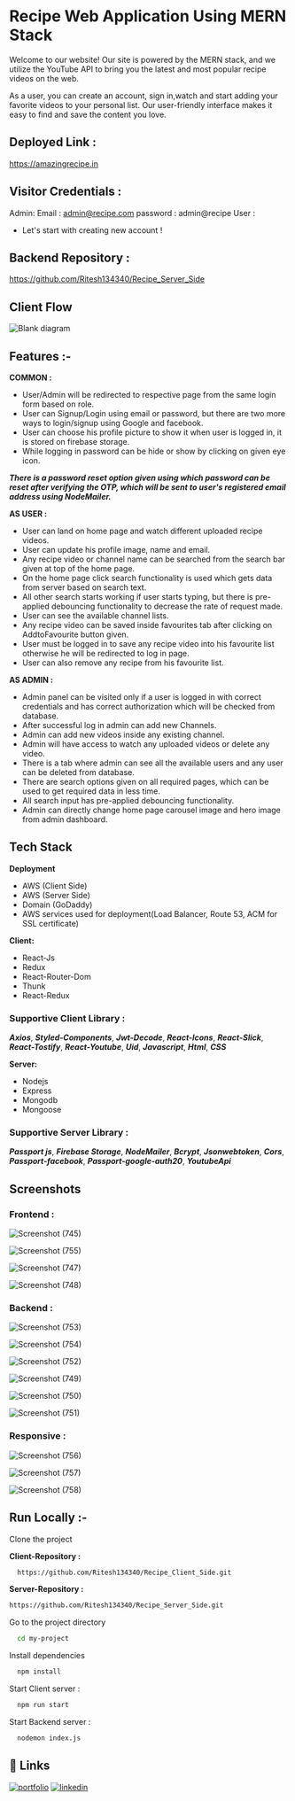 # Recipe Web Application Using MERN Stack 


Welcome to our website! Our site is powered by the MERN stack, and we utilize the YouTube API to bring you the latest and most popular recipe videos on the web.

As a user, you can create an account, sign in,watch and start adding your favorite videos to your personal list. Our user-friendly interface makes it easy to find and save the content you love.



## Deployed Link :
https://amazingrecipe.in

## Visitor Credentials :
Admin: 
     Email    :  admin@recipe.com
     password :  admin@recipe
User :
 - Let's start with creating new account !

## Backend Repository : 
https://github.com/Ritesh134340/Recipe_Server_Side

## Client Flow
![Blank diagram](https://user-images.githubusercontent.com/105931703/224886457-e3d0a73b-e71d-4ffc-a804-c9c446247d0d.svg)

## Features :-

**COMMON :**

- User/Admin will be redirected to respective page from the same login form based on role.
- User can Signup/Login using email or password, but there are two more ways to login/signup using Google and facebook.
- User can choose his profile picture to show it when user is logged in, it is stored on firebase storage. 
- While logging in password can be hide or show by clicking on given eye icon.

***There is a password reset option given using which password can be reset after verifying the OTP, which will be sent to user's registered email address using NodeMailer.***


**AS USER :**
- User can land on home page and watch different uploaded recipe videos.
- User can update his profile image, name and email.
- Any recipe video or channel name can be searched from the search bar given at top of the home page.
- On the home page click search functionality is used which gets data from server based on search text.
- All other search starts working if user starts typing, but there is pre-applied debouncing functionality to decrease the  rate of request made.
- User can see the available channel lists.
- Any recipe video can be saved inside favourites tab after clicking on AddtoFavourite button given.
- User must be logged in to save any recipe video into his favourite list otherwise he will be redirected to log in page.
- User can also remove any recipe from his favourite list.




**AS ADMIN :**

- Admin panel can be visited only if a user is logged in with correct credentials and has correct authorization which will be checked from database.
- After successful log in admin can add new Channels.
- Admin can add new videos inside any existing channel.
- Admin will have access to watch any uploaded videos or delete any video.
- There is a tab where admin can see all the available users and any user can be deleted from database. 
- There are search options given on all required pages, which can be used to get required data in less time.
- All search input has pre-applied debouncing functionality.
- Admin can directly change home page carousel image and hero image from admin dashboard.




## Tech Stack

**Deployment**
- AWS (Client Side)
- AWS (Server Side)
- Domain (GoDaddy)
- AWS services used for deployment(Load Balancer, Route 53, ACM for SSL certificate)

**Client:**
 - React-Js
 - Redux
 - React-Router-Dom
 - Thunk
 -  React-Redux

 ### Supportive Client Library :

  ***Axios***,
  ***Styled-Components***,
  ***Jwt-Decode***,
   ***React-Icons***,
***React-Slick***,
***React-Tostify***,
 ***React-Youtube***,
 ***Uid***, 
 ***Javascript***,
 ***Html***,
  ***CSS***

**Server:** 
- Nodejs 
- Express 
- Mongodb 
- Mongoose

 ### Supportive Server Library :

 ***Passport js***,
 ***Firebase Storage***,
  ***NodeMailer***,
   ***Bcrypt***,
    ***Jsonwebtoken***,
    ***Cors***, 
    ***Passport-facebook***,
     ***Passport-google-auth20***,
       ***YoutubeApi***


## Screenshots

### Frontend :


![Screenshot (745)](https://user-images.githubusercontent.com/105931703/226233064-dbedd050-6e9f-4c41-af08-795ba281a6c0.png)


![Screenshot (755)](https://user-images.githubusercontent.com/105931703/226232913-2d69e958-b836-47f6-931d-85e031aaee00.png)

![Screenshot (747)](https://user-images.githubusercontent.com/105931703/226232839-4604ee2d-44c7-4c7b-885d-d4892384bb8d.png)


![Screenshot (748)](https://user-images.githubusercontent.com/105931703/226232843-f7e8d7cb-bc45-442e-bc5a-9be1048efce4.png)

### Backend :


![Screenshot (753)](https://user-images.githubusercontent.com/105931703/226232899-89a1f840-e074-467f-8ef3-332c51603667.png)


![Screenshot (754)](https://user-images.githubusercontent.com/105931703/226232902-dd025992-ec7d-4f29-98e0-5a62a0dbc46a.png)


![Screenshot (752)](https://user-images.githubusercontent.com/105931703/226232890-02e711c7-91db-4d29-8b07-a34492175bb7.png)


![Screenshot (749)](https://user-images.githubusercontent.com/105931703/226232846-581657f1-36be-4747-ad17-abf4983c9681.png)


![Screenshot (750)](https://user-images.githubusercontent.com/105931703/226232866-297301a5-990d-4103-adef-c7e86faf1790.png)


![Screenshot (751)](https://user-images.githubusercontent.com/105931703/226232877-7ea9bc58-ed06-4daa-b7ed-8a8ea2faaa0a.png)


### Responsive :

![Screenshot (756)](https://user-images.githubusercontent.com/105931703/226232918-1e35b482-2989-4ab1-af7f-d88b4445119e.png)


![Screenshot (757)](https://user-images.githubusercontent.com/105931703/226232923-f9b78054-1d79-4d7c-a7f7-9cbdeb88bb1f.png)


![Screenshot (758)](https://user-images.githubusercontent.com/105931703/226232927-4e1e5e52-2091-4a72-9020-4c05ddcfe740.png)



## Run Locally :-

Clone the project

**Client-Repository :**

```bash
  https://github.com/Ritesh134340/Recipe_Client_Side.git
```


**Server-Repository :**

```bash
https://github.com/Ritesh134340/Recipe_Server_Side.git
```

Go to the project directory

```bash
  cd my-project
```

Install dependencies

```bash
  npm install
```

Start Client server :

```bash
  npm run start
```

Start Backend server :

```bash
  nodemon index.js
```


## 🔗 Links
[![portfolio](https://img.shields.io/badge/my_portfolio-000?style=for-the-badge&logo=ko-fi&logoColor=white)](https://ritesh134340.github.io/)
[![linkedin](https://img.shields.io/badge/linkedin-0A66C2?style=for-the-badge&logo=linkedin&logoColor=white)](https://www.linkedin.com/in/ritesh134340/)
